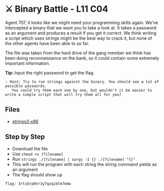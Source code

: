 # ⚔ Binary Battle - L11 C04

Agent 707, it looks like we might need your programming skills again. We've intercepted a binary that we want you to take a look at. It takes a password as an argument and produces a result if you get it correct. We think writing a script which uses strings might be the best way to crack it, but none of the other agents have been able to so far.

The file was taken from the hard drive of the gang member we think has been doing reconnaissance on the bank, so it could contain some extremely important information.

**Tip:** Input the right password to get the flag.

```
💡 Hint: Try to run strings against the binary. You should see a lot of possible passwords.
   You could try them each one by one, but wouldn't it be easier to write a simple script that will try them all for you?
```

## Files

- [strings3-x86](/assets/binarybattle1)

## Step by Step

- Download the file
- Use `chmod +x [filename]`
- Run `strings ./[filename] | xargs -I {} ./[filename] "{}"`
- This will run the program with each string the string command yields as an argument
- The flag should show up

`flag: 3rtzdrp0nr3y7qzqiblm7mdw`

